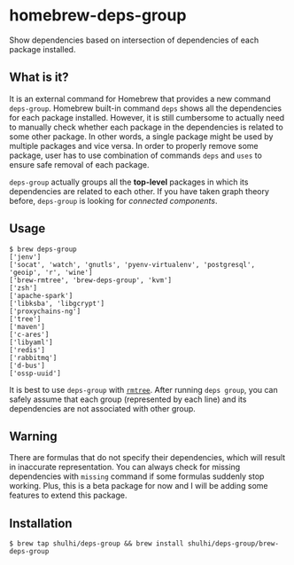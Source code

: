 homebrew-deps-group
===================

 Show dependencies based on intersection of dependencies of each package installed.

 What is it?
------------
 It is an external command for Homebrew that provides a new command `deps-group`. Homebrew built-in command `deps` shows all the dependencies for each package installed. However, it is still cumbersome to actually need to manually check whether each package in the dependencies is related to some other package. In other words, a single package might be used by multiple packages and vice versa. In order to properly remove some package, user has to use combination of commands `deps` and `uses` to ensure safe removal of each package.

 `deps-group` actually groups all the **top-level** packages in which its dependencies are related to each other. If you have taken graph theory before, `deps-group` is looking for *connected components*.

Usage
-----------
```
$ brew deps-group
['jenv']
['socat', 'watch', 'gnutls', 'pyenv-virtualenv', 'postgresql', 'geoip', 'r', 'wine']
['brew-rmtree', 'brew-deps-group', 'kvm']
['zsh']
['apache-spark']
['libksba', 'libgcrypt']
['proxychains-ng']
['tree']
['maven']
['c-ares']
['libyaml']
['redis']
['rabbitmq']
['d-bus']
['ossp-uuid']
```

It is best to use `deps-group` with [`rmtree`](https://github.com/beeftornado/homebrew-rmtree). After running `deps group`, you can safely assume that each group (represented by each line) and its dependencies are not associated with other group.

Warning
-----------

There are formulas that do not specify their dependencies, which will result in inaccurate representation. You can always check for missing dependencies with `missing` command if some formulas suddenly stop working. Plus, this is a beta package for now and I will be adding some features to extend this package.

Installation
-----------

```
$ brew tap shulhi/deps-group && brew install shulhi/deps-group/brew-deps-group
```
